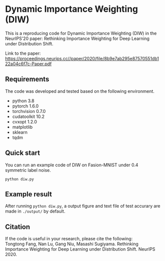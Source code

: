 
# Dynamic Importance Weighting (DIW)

This is a reproducing code for Dynamic Importance Weighting (DIW) in the NeurIPS'20 paper: Rethinking Importance Weighting for Deep Learning under Distribution Shift.

Link to the paper: https://proceedings.neurips.cc//paper/2020/file/8b9e7ab295e87570551db122a04c6f7c-Paper.pdf

## Requirements
The code was developed and tested based on the following environment.
- python 3.8
- pytorch 1.6.0
- torchvision 0.7.0
- cudatoolkit 10.2
- cvxopt 1.2.0
- matplotlib 
- sklearn
- tqdm

## Quick start
You can run an example code of DIW on Fasion-MNIST under 0.4 symmetric label noise.

`python diw.py`

## Example result
After running `python diw.py`, a output figure and text file of test accurary are made in `./output/` by default. 

## Citation
If the code is useful in your research, please cite the following:  
Tongtong Fang, Nan Lu, Gang Niu, Masashi Sugiyama. Rethinking Importance Weighting for Deep Learning under Distribution Shift. NeurIPS 2020. 

